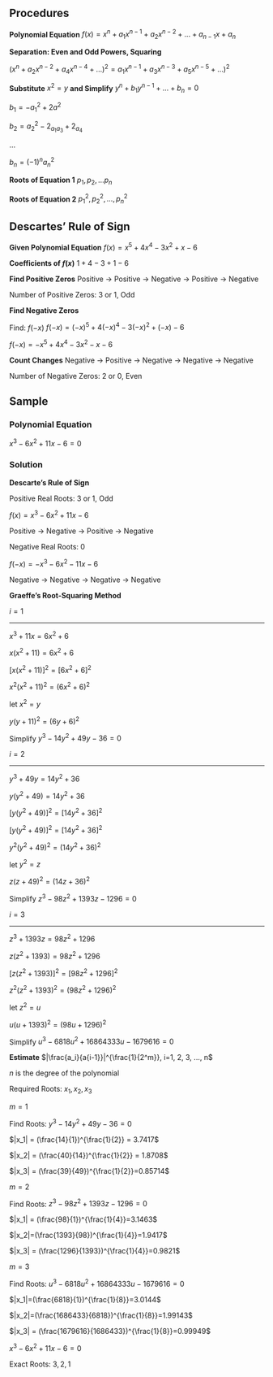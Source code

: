 ## Procedures

**Polynomial Equation**
$f(x)=x^n+a_1 x^{n-1}+a_2 x^{n-2}+...+a_{n-1} x+ a_n$

**Separation: Even and Odd Powers, Squaring**

$(x^n + a_2 x^{n-2} + a_4 x^{n-4}+…)^2 = a_1 x^{n-1} + a_3 x^{n-3} + a_5 x^{n-5} + …)^2$

**Substitute** $x^2=y$ **and Simplify**
$y^n+b_1 y^{n-1}+…+b_n=0$

$b_1=-a^2_1+2a^2$

$b_2 = a^2_2 - 2_{a_1 a_3} + 2_{a_4}$

$…$

$b_n = (-1)^n a^2_n$

**Roots of Equation 1**
$p_1, p_2, … p_n$

**Roots of Equation 2**
$p^2_1, p^2_2, …, p^2_n$

## Descartes’ Rule of Sign

**Given Polynomial Equation**
$f(x) = x^5+4x^4-3x^2+x-6$

**Coefficients of $f(x)$**
$1 + 4 - 3 + 1 - 6$

**Find Positive Zeros**
Positive → Positive → Negative → Positive → Negative

Number of Positive Zeros: 3 or 1, Odd

**Find Negative Zeros**

Find: $f(-x)$
$f(-x)=(-x)^5+4(-x)^4-3(-x)^2+(-x)-6$

$f(-x)=-x^5+4x^4-3x^2-x-6$

**Count Changes**
Negative → Positive → Negative → Negative → Negative

Number of Negative Zeros: 2 or 0, Even

## Sample

### Polynomial Equation
$x^3-6x^2+11x-6=0$

### Solution

**Descarte’s Rule of Sign**

Positive Real Roots: 3 or 1, Odd

$f(x)=x^3-6x^2+11x-6$

Positive → Negative → Positive → Negative

Negative Real Roots: 0

$f(-x)=-x^3-6x^2-11x-6$

Negative → Negative → Negative → Negative

**Graeffe’s Root-Squaring Method**

$i = 1$
****

$x^3+11x=6x^2+6$

$x(x^2+11)=6x^2+6$

$[x(x^2+11)]^2=[6x^2+6]^2$

$x^2(x^2+11)^2=(6x^2+6)^2$

let $x^2=y$

$y(y+11)^2=(6y+6)^2$

Simplify
$y^3-14y^2+49y-36=0$



$i=2$
****

$y^3+49y=14y^2+36$

$y(y^2+49)=14y^2+36$

$[y(y^2+49)]^2=[14y^2+36]^2$

$[y(y^2+49)]^2=[14y^2+36]^2$

$y^2(y^2+49)^2=(14y^2+36)^2$

let $y^2=z$

$z(z+49)^2=(14z+36)^2$

Simplify
$z^3-98z^2+1393z-1296=0$



$i=3$
****

$z^3+1393z=98z^2+1296$

$z(z^2+1393)=98z^2+1296$

$[z(z^2+1393)]^2=[98z^2+1296]^2$

$z^2(z^2+1393)^2=(98z^2+1296)^2$

let $z^2=u$

$u(u+1393)^2=(98u+1296)^2$

Simplify
$u^3-6818u^2+16864333u-1679616=0$



**Estimate**
$|\frac{a_i}{a{i-1}}|^{\frac{1}{2^m}}, i=1, 2, 3, ..., n$

$n$ is the degree of the polynomial

Required Roots: $x_1,x_2,x_3$

$m = 1$

Find Roots: $y^3-14y^2+49y-36=0$

$|x_1| = (\frac{14}{1})^{\frac{1}{2}} = 3.7417$

$|x_2| = (\frac{40}{14})^{\frac{1}{2}} = 1.8708$

$|x_3| = (\frac{39}{49})^{\frac{1}{2}}=0.85714$

$m = 2$

Find Roots: $z^3-98z^2+1393z-1296=0$

$|x_1| = (\frac{98}{1})^{\frac{1}{4}}=3.1463$

$|x_2|=(\frac{1393}{98})^{\frac{1}{4}}=1.9417$

$|x_3| = (\frac{1296}{1393})^{\frac{1}{4}}=0.9821$

$m=3$

Find Roots: $u^3-6818u^2+16864333u-1679616=0$

$|x_1|=(\frac{6818}{1})^{\frac{1}{8}}=3.0144$

$|x_2|=(\frac{1686433}{6818})^{\frac{1}{8}}=1.99143$

$|x_3| = (\frac{1679616}{1686433})^{\frac{1}{8}}=0.99949$

$x^3-6x^2+11x-6=0$

Exact Roots: $3, 2, 1$